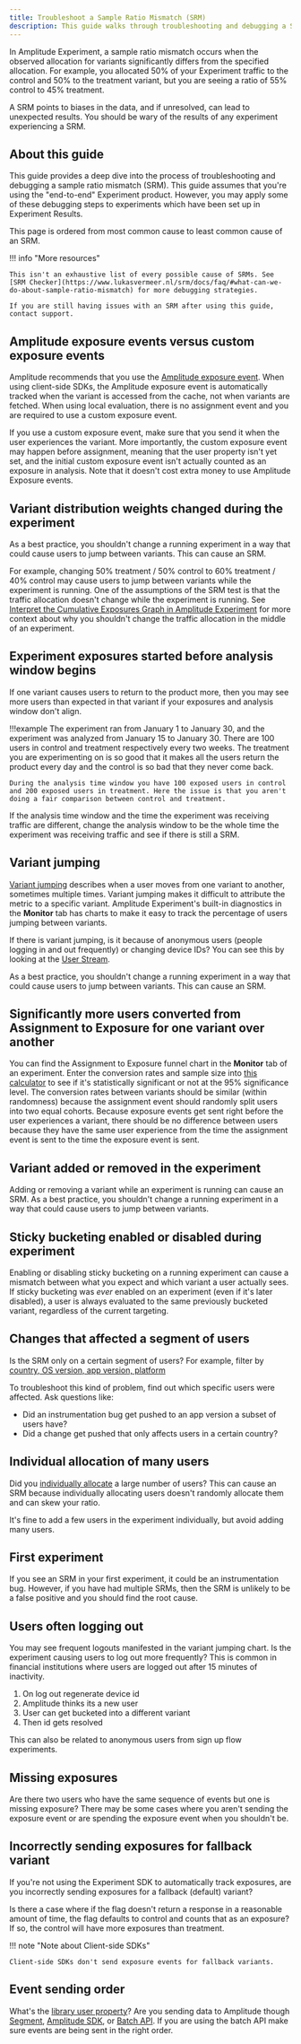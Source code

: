 ```yaml
---
title: Troubleshoot a Sample Ratio Mismatch (SRM)
description: This guide walks through troubleshooting and debugging a Sample Ratio Mismatch (SRM) in Amplitude Experiment.
---
```

<!-- vale Amplitude.HeadingGerunds = NO -->

In Amplitude Experiment, a sample ratio mismatch occurs when the observed allocation for variants significantly differs from the specified allocation. For example, you allocated 50% of your Experiment traffic to the control and 50% to the treatment variant, but you are seeing a ratio of 55% control to 45% treatment.

A SRM points to biases in the data, and if unresolved, can lead to unexpected results. You should be wary of the results of any experiment experiencing a SRM.

## About this guide

This guide provides a deep dive into the process of troubleshooting and debugging a sample ratio mismatch (SRM). This guide assumes that you're using the "end-to-end" Experiment product. However, you may apply some of these debugging steps to experiments which have been set up in Experiment Results.

This page is ordered from most common cause to least common cause of an SRM.

!!! info "More resources"

    This isn't an exhaustive list of every possible cause of SRMs. See [SRM Checker](https://www.lukasvermeer.nl/srm/docs/faq/#what-can-we-do-about-sample-ratio-mismatch) for more debugging strategies. 
        
    If you are still having issues with an SRM after using this guide, contact support. 

## Amplitude exposure events versus custom exposure events
<!-- Casey: Revisit -->
Amplitude recommends that you use the [Amplitude exposure event](../../../general/exposure-tracking). When using client-side SDKs, the Amplitude exposure event is automatically tracked when the variant is accessed from the cache, not when variants are fetched. When using local evaluation, there is no assignment event and you are required to use a custom exposure event. 

If you use a custom exposure event, make sure that you send it when the user experiences the variant. More importantly, the custom exposure event may happen before assignment, meaning that the user property isn't yet set, and the initial custom exposure event isn't actually counted as an exposure in analysis. Note that it doesn't cost extra money to use Amplitude Exposure events.

## Variant distribution weights changed during the experiment

As a best practice, you shouldn't change a running experiment in a way that could cause users to jump between variants. This can cause an SRM.

For example, changing 50% treatment / 50% control to 60% treatment / 40% control may cause users to jump between variants while the experiment is running. One of the assumptions of the SRM test is that the traffic allocation doesn't change while the experiment is running. See [Interpret the Cumulative Exposures Graph in Amplitude Experiment](https://help.amplitude.com/hc/en-us/articles/7985566141083-Interpret-the-cumulative-exposures-graph-in-Amplitude-Experiment#inflection-point) for more context about why you shouldn't change the traffic allocation in the middle of an experiment.

## Experiment exposures started before analysis window begins

If one variant causes users to return to the product more, then you may see more users than expected in that variant if your exposures and analysis window don't align. 

!!!example 
    The experiment ran from January 1 to January 30, and the experiment was analyzed from January 15 to January 30. There are 100 users in control and treatment respectively every two weeks. The treatment you are experimenting on is so good that it makes all the users return the product every day and the control is so bad that they never come back. 
    
    During the analysis time window you have 100 exposed users in control and 200 exposed users in treatment. Here the issue is that you aren't doing a fair comparison between control and treatment. 
    
If the analysis time window and the time the experiment was receiving traffic are different, change the analysis window to be the whole time the experiment was receiving traffic and see if there is still a SRM.

## Variant jumping

[Variant jumping](./variant-jumping.md) describes when a user moves from one variant to another, sometimes multiple times. Variant jumping makes it difficult to attribute the metric to a specific variant. Amplitude Experiment's built-in diagnostics in the **Monitor** tab has charts to make it easy to track the percentage of users jumping between variants. 

If there is variant jumping, is it because of anonymous users (people logging in and out frequently) or changing device IDs? You can see this by looking at the [User Stream](https://help.amplitude.com/hc/en-us/articles/229313067-Look-up-event-data-for-individual-users).

As a best practice, you shouldn't change a running experiment in a way that could cause users to jump between variants. This can cause an SRM.

## Significantly more users converted from Assignment to Exposure for one variant over another

You can find the Assignment to Exposure funnel chart in the **Monitor** tab of an experiment. Enter the conversion rates and sample size into [this calculator](https://www.socscistatistics.com/tests/ztest/default2.aspx) to see if it's statistically significant or not at the 95% significance level. The conversion rates between variants should be similar (within randomness) because the assignment event should randomly split users into two equal cohorts. Because exposure events get sent right before the user experiences a variant, there should be no difference between users because they have the same user experience from the time the assignment event is sent to the time the exposure event is sent.

## Variant added or removed in the experiment

Adding or removing a variant while an experiment is running can cause an SRM. As a best practice, you shouldn't change a running experiment in a way that could cause users to jump between variants. 

## Sticky bucketing enabled or disabled during experiment

Enabling or disabling sticky bucketing on a running experiment can cause a mismatch between what you expect and which variant a user actually sees. If sticky bucketing was _ever_ enabled on an experiment (even if it's later disabled), a user is always evaluated to the same previously bucketed variant, regardless of the current targeting.

## Changes that affected a segment of users

Is the SRM only on a certain segment of users? For example, filter by [country, OS version, app version, platform](https://help.amplitude.com/hc/en-us/articles/215562387-User-property-definitions)

To troubleshoot this kind of problem, find out which specific users were affected. Ask questions like:

- Did an instrumentation bug get pushed to an app version a subset of users have?
- Did a change get pushed that only affects users in a certain country?

## Individual allocation of many users

Did you [individually allocate](../../general/evaluation/implementation.md#individual-inclusions) a large number of users?
This can cause an SRM because individually allocating users doesn't randomly allocate them and can skew your ratio. 

It's fine to add a few users in the experiment individually, but avoid adding many users.

## First experiment 

If you see an SRM in your first experiment, it could be an instrumentation bug. However, if you have had multiple SRMs, then the SRM is unlikely to be a false positive and you should find the root cause. 

## Users often logging out

You may see frequent logouts manifested in the variant jumping chart. Is the experiment causing users to log out more frequently? This is common in financial institutions where users are logged out after 15 minutes of inactivity.

1. On log out regenerate device id
2. Amplitude thinks its a new user
3. User can get bucketed into a different variant
4. Then id gets resolved

This can also be related to anonymous users from sign up flow experiments. 

## Missing exposures

Are there two users who have the same sequence of events but one is missing exposure? There may be some cases where you aren't sending the exposure event or are spending the exposure event when you shouldn't be.

## Incorrectly sending exposures for fallback variant 

If you're not using the Experiment SDK to automatically track exposures, are you incorrectly sending exposures for a fallback (default) variant?

Is there a case where if the flag doesn't return a response in a reasonable amount of time, the flag defaults to control and counts that as an exposure? If so, the control will have more exposures than treatment.

!!! note "Note about Client-side SDKs"

    Client-side SDKs don't send exposure events for fallback variants.

## Event sending order

What's the [library user property](https://help.amplitude.com/hc/en-us/articles/215562387-User-property-definitions)?
Are you sending data to Amplitude though [Segment](https://www.docs.developers.amplitude.com/data/sources/segment/#javascript-client-side), [Amplitude SDK](https://www.docs.developers.amplitude.com/analytics/what-is-amplitude/), or [Batch API](https://www.docs.developers.amplitude.com/analytics/apis/batch-event-upload-api/). If you are using the batch API make sure events are being sent in the right order.
